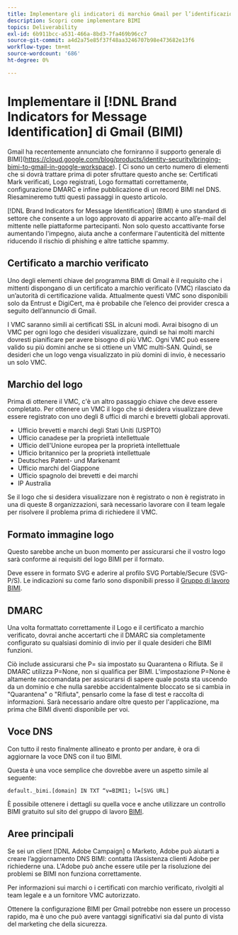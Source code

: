 ```yaml
---
title: Implementare gli indicatori di marchio Gmail per l’identificazione dei messaggi (BIMI)
description: Scopri come implementare BIMI
topics: Deliverability
exl-id: 6b911bcc-a531-466a-8bd3-7fa469b96cc7
source-git-commit: a4d2a75e85f37f48aa3246707b98e473682e13f6
workflow-type: tm+mt
source-wordcount: '686'
ht-degree: 0%

---
```


# Implementare il [!DNL Brand Indicators for Message Identification] di Gmail (BIMI)

Gmail ha recentemente annunciato che forniranno il supporto generale di BIMI](https://cloud.google.com/blog/products/identity-security/bringing-bimi-to-gmail-in-google-workspace). [ Ci sono un certo numero di elementi che si dovrà trattare prima di poter sfruttare questo anche se: Certificati Mark verificati, Logo registrati, Logo formattati correttamente, configurazione DMARC e infine pubblicazione di un record BIMI nel DNS. Riesamineremo tutti questi passaggi in questo articolo.

[!DNL Brand Indicators for Message Identification] (BIMI) è uno standard di settore che consente a un logo approvato di apparire accanto all’e-mail del mittente nelle piattaforme partecipanti. Non solo questo accattivante forse aumentando l&#39;impegno, aiuta anche a confermare l&#39;autenticità del mittente riducendo il rischio di phishing e altre tattiche spammy.

## Certificato a marchio verificato

Uno degli elementi chiave del programma BIMI di Gmail è il requisito che i mittenti dispongano di un certificato a marchio verificato (VMC) rilasciato da un’autorità di certificazione valida. Attualmente questi VMC sono disponibili solo da Entrust e DigiCert, ma è probabile che l’elenco dei provider cresca a seguito dell’annuncio di Gmail.

I VMC saranno simili ai certificati SSL in alcuni modi. Avrai bisogno di un VMC per ogni logo che desideri visualizzare, quindi se hai molti marchi dovresti pianificare per avere bisogno di più VMC. Ogni VMC può essere valido su più domini anche se si ottiene un VMC multi-SAN. Quindi, se desideri che un logo venga visualizzato in più domini di invio, è necessario un solo VMC.

## Marchio del logo

Prima di ottenere il VMC, c&#39;è un altro passaggio chiave che deve essere completato. Per ottenere un VMC il logo che si desidera visualizzare deve essere registrato con uno degli 8 uffici di marchi e brevetti globali approvati.

* Ufficio brevetti e marchi degli Stati Uniti (USPTO)
* Ufficio canadese per la proprietà intellettuale
* Ufficio dell&#39;Unione europea per la proprietà intellettuale
* Ufficio britannico per la proprietà intellettuale
* Deutsches Patent- und Markenamt
* Ufficio marchi del Giappone
* Ufficio spagnolo dei brevetti e dei marchi
* IP Australia

Se il logo che si desidera visualizzare non è registrato o non è registrato in una di queste 8 organizzazioni, sarà necessario lavorare con il team legale per risolvere il problema prima di richiedere il VMC.

## Formato immagine logo

Questo sarebbe anche un buon momento per assicurarsi che il vostro logo sarà conforme ai requisiti del logo BIMI per il formato.

Deve essere in formato SVG e aderire al profilo SVG Portable/Secure (SVG-P/S). Le indicazioni su come farlo sono disponibili presso il [Gruppo di lavoro BIMI](https://bimigroup.org/svg-conversion-tools-released).

## DMARC

Una volta formattato correttamente il Logo e il certificato a marchio verificato, dovrai anche accertarti che il DMARC sia completamente configurato su qualsiasi dominio di invio per il quale desideri che BIMI funzioni.

Ciò include assicurarsi che P= sia impostato su Quarantena o Rifiuta. Se il DMARC utilizza P=None, non si qualifica per BIMI. L&#39;impostazione P=None è altamente raccomandata per assicurarsi di sapere quale posta sta uscendo da un dominio e che nulla sarebbe accidentalmente bloccato se si cambia in &quot;Quarantena&quot; o &quot;Rifiuta&quot;, pensarlo come la fase di test e raccolta di informazioni. Sarà necessario andare oltre questo per l&#39;applicazione, ma prima che BIMI diventi disponibile per voi.

## Voce DNS

Con tutto il resto finalmente allineato e pronto per andare, è ora di aggiornare la voce DNS con il tuo BIMI.

Questa è una voce semplice che dovrebbe avere un aspetto simile al seguente:

```
default._bimi.[domain] IN TXT “v=BIMI1; l=[SVG URL] 
```

È possibile ottenere i dettagli su quella voce e anche utilizzare un controllo BIMI gratuito sul sito del gruppo di lavoro [BIMI](https://bimigroup.org/implementation-guide).


## Aree principali

Se sei un client [!DNL Adobe Campaign] o Marketo, Adobe può aiutarti a creare l’aggiornamento DNS BIMI: contatta l’Assistenza clienti Adobe per richiederne una. L&#39;Adobe può anche essere utile per la risoluzione dei problemi se BIMI non funziona correttamente.

Per informazioni sui marchi o i certificati con marchio verificato, rivolgiti al team legale e a un fornitore VMC autorizzato.

Ottenere la configurazione BIMI per Gmail potrebbe non essere un processo rapido, ma è uno che può avere vantaggi significativi sia dal punto di vista del marketing che della sicurezza.
